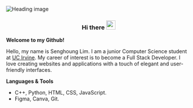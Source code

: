 ![Heading image](https://github.com/SenghoungLim/SenghoungLim/tree/main/image)
<h3 align = "center"> Hi there <img src="https://media.giphy.com/media/hvRJCLFzcasrR4ia7z/giphy.gif" width="25px"> </h3>

**Welcome to my Github!**

Hello, my name is Senghoung Lim. I am a junior Computer Science student at [UC Irvine](https://uci.edu/). My career of interest is to become a Full Stack Developer. I love creating websites and applications with a touch of elegant and user-friendly interfaces.

**Languages & Tools**
- C++, Python, HTML, CSS, JavaScript. 
- Figma, Canva, Git. 
<!--
**SenghoungLim/SenghoungLim** is a ✨ _special_ ✨ repository because its `README.md` (this file) appears on your GitHub profile.

Here are some ideas to get you started:

- 🔭 I’m currently working on ...
- 🌱 I’m currently learning ...
- 👯 I’m looking to collaborate on ...
- 🤔 I’m looking for help with ...
- 💬 Ask me about ...
- 📫 How to reach me: ...
- 😄 Pronouns: ...
- ⚡ Fun fact: ...
-->
